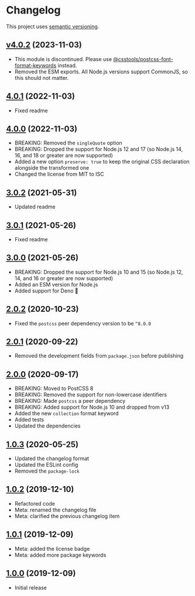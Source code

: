 # Changelog

This project uses [semantic versioning](https://semver.org/).

## [v4.0.2] (2023-11-03)

- This module is discontinued.
  Please use [@csstools/postcss-font-format-keywords][csstools] instead.
- Removed the ESM exports.
  All Node.js versions support CommonJS, so this should not matter.

## [4.0.1] (2022-11-03)

- Fixed readme

## [4.0.0] (2022-11-03)

- BREAKING: Removed the `singleQuote` option
- BREAKING: Dropped the support for Node.js 12 and 17
  (so Node.js 14, 16, and 18 or greater are now supported)
- Added a new option `preserve: true`
  to keep the original CSS declaration alongside the transformed one
- Changed the license from MIT to ISC

## [3.0.2] (2021-05-31)

- Updated readme

## [3.0.1] (2021-05-26)

- Fixed readme

## [3.0.0] (2021-05-26)

- BREAKING: Dropped the support for Node.js 10 and 15
  (so Node.js 12, 14, and 16 or greater are now supported)
- Added an ESM version for Node.js
- Added support for Deno&nbsp;🦕

## [2.0.2] (2020-10-23)

- Fixed the `postcss` peer dependency version to be `^8.0.0`

## [2.0.1] (2020-09-22)

- Removed the development fields from `package.json` before publishing

## [2.0.0] (2020-09-17)

- BREAKING: Moved to PostCSS&nbsp;8
- BREAKING: Removed the support for non-lowercase identifiers
- BREAKING: Made `postcss` a peer dependency
- BREAKING: Added support for Node.js 10 and dropped from v13
- Added the new `collection` format keyword
- Added tests
- Updated the dependencies

## [1.0.3] (2020-05-25)

- Updated the changelog format
- Updated the ESLint config
- Removed the `package-lock`

## [1.0.2] (2019-12-10)

- Refactored code
- Meta: renamed the changelog file
- Meta: clarified the previous changelog item

## [1.0.1] (2019-12-09)

- Meta: added the license badge
- Meta: added more package keywords

## [1.0.0] (2019-12-09)

- Initial release

[csstools]: https://github.com/csstools/postcss-plugins/tree/main/plugins/postcss-font-format-keywords#readme
[v4.0.2]: https://github.com/valtlai/postcss-font-format-keywords/compare/4.0.1...v4.0.2
[4.0.1]: https://github.com/valtlai/postcss-font-format-keywords/compare/4.0.0...4.0.1
[4.0.0]: https://github.com/valtlai/postcss-font-format-keywords/compare/3.0.2...4.0.0
[3.0.2]: https://github.com/valtlai/postcss-font-format-keywords/compare/3.0.1...3.0.2
[3.0.1]: https://github.com/valtlai/postcss-font-format-keywords/compare/3.0.0...3.0.1
[3.0.0]: https://github.com/valtlai/postcss-font-format-keywords/compare/v2.0.2...3.0.0
[2.0.2]: https://github.com/valtlai/postcss-font-format-keywords/compare/v2.0.1...v2.0.2
[2.0.1]: https://github.com/valtlai/postcss-font-format-keywords/compare/2.0.0...v2.0.1
[2.0.0]: https://github.com/valtlai/postcss-font-format-keywords/compare/1.0.3...2.0.0
[1.0.3]: https://github.com/valtlai/postcss-font-format-keywords/compare/1.0.2...1.0.3
[1.0.2]: https://github.com/valtlai/postcss-font-format-keywords/compare/1.0.1...1.0.2
[1.0.1]: https://github.com/valtlai/postcss-font-format-keywords/compare/1.0.0...1.0.1
[1.0.0]: https://github.com/valtlai/postcss-font-format-keywords/tree/1.0.0
